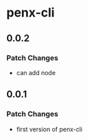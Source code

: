 # penx-cli

## 0.0.2

### Patch Changes

- can add node

## 0.0.1

### Patch Changes

- first version of penx-cli
